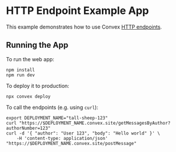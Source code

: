 # HTTP Endpoint Example App

This example demonstrates how to use Convex
[HTTP endpoints](https://docs.convex.dev/using/http-endpoints).

## Running the App

To run the web app:

```
npm install
npm run dev
```

To deploy it to production:

```
npx convex deploy

```

To call the endpoints (e.g. using `curl`):

```
export DEPLOYMENT_NAME="tall-sheep-123"
curl "https://$DEPLOYMENT_NAME.convex.site/getMessagesByAuthor?authorNumber=123"
curl -d '{ "author": "User 123", "body": "Hello world" }' \
    -H 'content-type: application/json' "https://$DEPLOYMENT_NAME.convex.site/postMessage"
```
